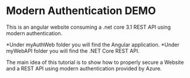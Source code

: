 # Modern Authentication DEMO
This is an angular website consuming a .net core 3.1 REST API using modern authentication.

*Under myAuthWeb folder you will find the Angular application.
*Under myWebAPI folder you will find the .NET Core REST API.

The main idea of this tutorial is to show how to properly secure a Website and a REST API using modern authentication provided by Azure.

